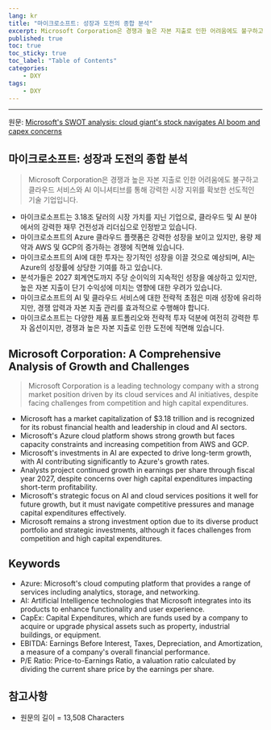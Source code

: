 ```yaml
---
lang: kr
title: "마이크로소프트: 성장과 도전의 종합 분석"
excerpt: Microsoft Corporation은 경쟁과 높은 자본 지출로 인한 어려움에도 불구하고 클라우드 서비스와 AI 이니셔티브를 통해 강력한 시장 지위를 확보한 선도적인 기술 기업입니다.
published: true
toc: true
toc_sticky: true
toc_label: "Table of Contents"
categories:
    - DXY
tags:
    - DXY
---
```


---

  원문: [Microsoft's SWOT analysis: cloud giant's stock navigates AI boom and capex concerns](https://www.investing.com/news/swot-analysis/microsofts-swot-analysis-cloud-giants-stock-navigates-ai-boom-and-capex-concerns-93CH-3799031)

## 마이크로소프트: 성장과 도전의 종합 분석

> Microsoft Corporation은 경쟁과 높은 자본 지출로 인한 어려움에도 불구하고 클라우드 서비스와 AI 이니셔티브를 통해 강력한 시장 지위를 확보한 선도적인 기술 기업입니다.


- 마이크로소프트는 3.18조 달러의 시장 가치를 지닌 기업으로, 클라우드 및 AI 분야에서의 강력한 재무 건전성과 리더십으로 인정받고 있습니다.
- 마이크로소프트의 Azure 클라우드 플랫폼은 강력한 성장을 보이고 있지만, 용량 제약과 AWS 및 GCP의 증가하는 경쟁에 직면해 있습니다.
- 마이크로소프트의 AI에 대한 투자는 장기적인 성장을 이끌 것으로 예상되며, AI는 Azure의 성장률에 상당한 기여를 하고 있습니다.
- 분석가들은 2027 회계연도까지 주당 순이익의 지속적인 성장을 예상하고 있지만, 높은 자본 지출이 단기 수익성에 미치는 영향에 대한 우려가 있습니다.
- 마이크로소프트의 AI 및 클라우드 서비스에 대한 전략적 초점은 미래 성장에 유리하지만, 경쟁 압력과 자본 지출 관리를 효과적으로 수행해야 합니다.
- 마이크로소프트는 다양한 제품 포트폴리오와 전략적 투자 덕분에 여전히 강력한 투자 옵션이지만, 경쟁과 높은 자본 지출로 인한 도전에 직면해 있습니다.

## Microsoft Corporation: A Comprehensive Analysis of Growth and Challenges

> Microsoft Corporation is a leading technology company with a strong market position driven by its cloud services and AI initiatives, despite facing challenges from competition and high capital expenditures.


- Microsoft has a market capitalization of $3.18 trillion and is recognized for its robust financial health and leadership in cloud and AI sectors.
- Microsoft's Azure cloud platform shows strong growth but faces capacity constraints and increasing competition from AWS and GCP.
- Microsoft's investments in AI are expected to drive long-term growth, with AI contributing significantly to Azure's growth rates.
- Analysts project continued growth in earnings per share through fiscal year 2027, despite concerns over high capital expenditures impacting short-term profitability.
- Microsoft's strategic focus on AI and cloud services positions it well for future growth, but it must navigate competitive pressures and manage capital expenditures effectively.
- Microsoft remains a strong investment option due to its diverse product portfolio and strategic investments, although it faces challenges from competition and high capital expenditures.

## Keywords

- Azure: Microsoft's cloud computing platform that provides a range of services including analytics, storage, and networking.
- AI: Artificial Intelligence technologies that Microsoft integrates into its products to enhance functionality and user experience.
- CapEx: Capital Expenditures, which are funds used by a company to acquire or upgrade physical assets such as property, industrial buildings, or equipment.
- EBITDA: Earnings Before Interest, Taxes, Depreciation, and Amortization, a measure of a company's overall financial performance.
- P/E Ratio: Price-to-Earnings Ratio, a valuation ratio calculated by dividing the current share price by the earnings per share.

## 참고사항

- 원문의 길이 = 13,508 Characters

